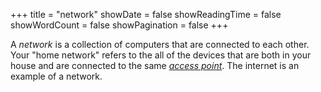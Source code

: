 +++
title = "network"
showDate = false
showReadingTime = false
showWordCount = false
showPagination = false
+++
 
A _network_ is a collection of computers that are connected to each other. Your "home network" refers to the all of the devices that are both in your house and are connected to the same [_access point_](/arch-install-guide/glossary/access-point). The internet is an example of a network. 